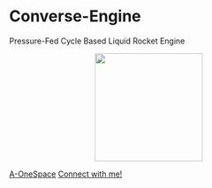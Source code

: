 # Converse-Engine
Pressure-Fed Cycle Based Liquid Rocket Engine

<p align = "center">
<img src = "https://github.com/nyameaama/Converse-Engine/blob/master/assets/A-OneSpace%20Logo.png" width = "195" height = "195"/>
</p>

[A-OneSpace](https://github.com/A-OneSpace)
[Connect with me!](https://discord.gg/H5mhE8HB)
